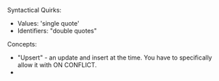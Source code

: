 
Syntactical Quirks:
- Values: 'single quote'
- Identifiers: "double quotes"

Concepts:
- "Upsert" - an update and insert at the time. You have to specifically allow it with ON CONFLICT. 
- 